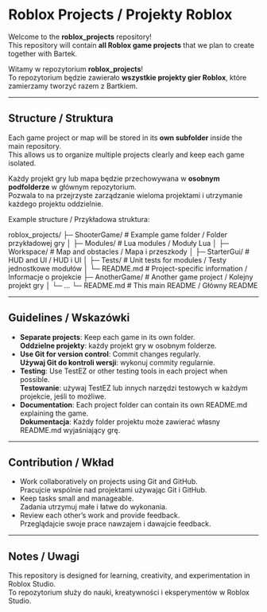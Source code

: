 # Roblox Projects / Projekty Roblox

Welcome to the **roblox_projects** repository!  
This repository will contain **all Roblox game projects** that we plan to create together with Bartek.  

Witamy w repozytorium **roblox_projects**!  
To repozytorium będzie zawierało **wszystkie projekty gier Roblox**, które zamierzamy tworzyć razem z Bartkiem.

---

## Structure / Struktura

Each game project or map will be stored in its **own subfolder** inside the main repository.  
This allows us to organize multiple projects clearly and keep each game isolated.

Każdy projekt gry lub mapa będzie przechowywana w **osobnym podfolderze** w głównym repozytorium.  
Pozwala to na przejrzyste zarządzanie wieloma projektami i utrzymanie każdego projektu oddzielnie.

Example structure / Przykładowa struktura:

roblox_projects/
├─ ShooterGame/ # Example game folder / Folder przykładowej gry
│ ├─ Modules/ # Lua modules / Moduły Lua
│ ├─ Workspace/ # Map and obstacles / Mapa i przeszkody
│ ├─ StarterGui/ # HUD and UI / HUD i UI
│ ├─ Tests/ # Unit tests for modules / Testy jednostkowe modułów
│ └─ README.md # Project-specific information / Informacje o projekcie
├─ AnotherGame/ # Another game project / Kolejny projekt gry
│ └─ ...
└─ README.md # This main README / Główny README



---

## Guidelines / Wskazówki

- **Separate projects**: Keep each game in its own folder.  
  **Oddzielne projekty**: każdy projekt gry w osobnym folderze.
- **Use Git for version control**: Commit changes regularly.  
  **Używaj Git do kontroli wersji**: wykonuj commity regularnie.
- **Testing**: Use TestEZ or other testing tools in each project when possible.  
  **Testowanie**: używaj TestEZ lub innych narzędzi testowych w każdym projekcie, jeśli to możliwe.
- **Documentation**: Each project folder can contain its own README.md explaining the game.  
  **Dokumentacja**: Każdy folder projektu może zawierać własny README.md wyjaśniający grę.

---

## Contribution / Wkład

- Work collaboratively on projects using Git and GitHub.  
  Pracujcie wspólnie nad projektami używając Git i GitHub.
- Keep tasks small and manageable.  
  Zadania utrzymuj małe i łatwe do wykonania.
- Review each other’s work and provide feedback.  
  Przeglądajcie swoje prace nawzajem i dawajcie feedback.

---

## Notes / Uwagi

This repository is designed for learning, creativity, and experimentation in Roblox Studio.  
To repozytorium służy do nauki, kreatywności i eksperymentów w Roblox Studio.
